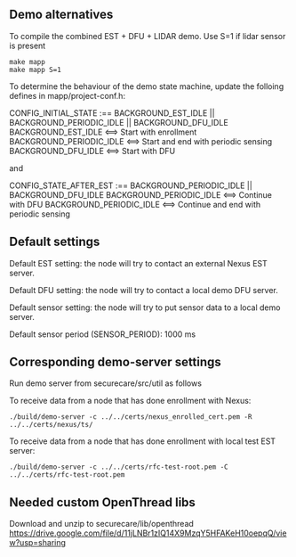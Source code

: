 ## Demo alternatives

To compile the combined EST + DFU + LIDAR demo. Use S=1 if lidar sensor is present

```
make mapp
make mapp S=1
```

To determine the behaviour of the demo state machine, update the folloing defines in mapp/project-conf.h:

CONFIG_INITIAL_STATE :== BACKGROUND_EST_IDLE || BACKGROUND_PERIODIC_IDLE || BACKGROUND_DFU_IDLE
BACKGROUND_EST_IDLE	 <==> Start with enrollment
BACKGROUND_PERIODIC_IDLE <==> Start and end with periodic sensing
BACKGROUND_DFU_IDLE	 <==> Start with DFU

and

CONFIG_STATE_AFTER_EST :== BACKGROUND_PERIODIC_IDLE || BACKGROUND_DFU_IDLE
BACKGROUND_PERIODIC_IDLE <==> Continue with DFU
BACKGROUND_PERIODIC_IDLE <==> Continue and end with periodic sensing

## Default settings

Default EST setting: the node will try to contact an external Nexus EST server.

Default DFU setting: the node will try to contact a local demo DFU server.

Default sensor setting: the node will try to put sensor data to a local demo server.

Default sensor period (SENSOR_PERIOD): 1000 ms

## Corresponding demo-server settings

Run demo server from securecare/src/util as follows

To receive data from a node that has done enrollment with Nexus:

```
./build/demo-server -c ../../certs/nexus_enrolled_cert.pem -R ../../certs/nexus/ts/
```

To receive data from a node that has done enrollment with local test EST server:
```
./build/demo-server -c ../../certs/rfc-test-root.pem -C ../../certs/rfc-test-root.pem
```
## Needed custom OpenThread libs

Download and unzip to securecare/lib/openthread
https://drive.google.com/file/d/11jLNBr1zIQ14X9MzqY5HFAKeH10oepqQ/view?usp=sharing
